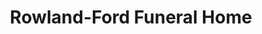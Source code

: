 ---
title: "Rowland-Ford Funeral Home"
url: /north-augusta/rowland-ford-funeral-home/
shop: Bestattungen
---